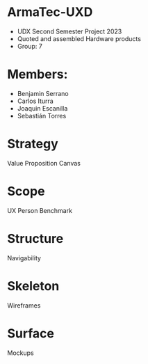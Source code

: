 # ArmaTec-UXD
- UDX Second Semester Project 2023
- Quoted and assembled Hardware products
- Group: 7

# Members:
- Benjamin Serrano
- Carlos Iturra
- Joaquin Escanilla
- Sebastián Torres

# Strategy
Value Proposition Canvas
# Scope
UX Person
Benchmark
# Structure
Navigability
# Skeleton
Wireframes
# Surface
Mockups
